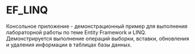# EF_LINQ
Консольное приложение - демонстрационный пример для выполнения  лабораторной работы по теме Entity Framework и LINQ.
Демонстрируется выполнение операций выборки, вставки, обновления и удаления информации в таблицах базы данных.
